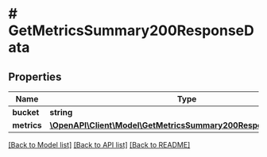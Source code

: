 # # GetMetricsSummary200ResponseData

## Properties

Name | Type | Description | Notes
------------ | ------------- | ------------- | -------------
**bucket** | **string** |  | [optional]
**metrics** | [**\OpenAPI\Client\Model\GetMetricsSummary200ResponseDataMetrics**](GetMetricsSummary200ResponseDataMetrics.md) |  | [optional]

[[Back to Model list]](../../README.md#models) [[Back to API list]](../../README.md#endpoints) [[Back to README]](../../README.md)
